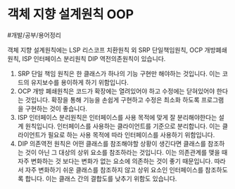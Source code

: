 # 객체 지향 설계원칙 OOP 
#개발/공부/용어정리

 객체 지향 설계원칙에는 LSP 리스코프 치환원칙 외 SRP 단일책임원칙, OCP 개방폐쇄원칙, ISP 인터페이스 분리원칙 DIP 역전의존원칙이 있습니다. 
1. SRP 단일 책임 원칙은 한 클래스가 하나의 기능 구현만 해야하는 것입니다. 이는 코드의 유지보수를 용이하게 하기 위함입니다. 
2. OCP 개방 폐쇄원칙은 코드가 확장에는 열려있어야 하고 수정에는 닫혀있어야 한다는 것입니다. 확장을 통해 기능을 손쉽게 구현하고 수정은 최소화 하도록 프로그램을 구현하는 것이 좋습니다. 
3. ISP 인터페이스 분리원칙은 인터페이스를 사용 목적에 맞게 잘 분리해야한다는 설계 원칙입니다. 인터페이스를 사용하는 클라이언트를 기준으로 분리합니다. 이는 클라이언트가 필요로 하는 사용 목적에 따라 인터페이스를 사용하기 위함입니다. 
4. DIP 의존역전 원칙은 어떤 클래스를 참조해야할 상황이 생긴다면 클래스를 참조하는 것이 아닌 그 대상의 상위 요소를 참조하라는 것입니다. 이는 의존관계를 맺을 때 자주 변화하는 것 보다는 변화가 없는 요소에 의존하는 것이 좋기 때문입니다. 따라서 자주 변화하기 쉬운 클래스를 참조하지 않고 상위 요소인 인터페이스를 참조하도록 합니다. 이는 클래스 간의 결합도를 낮추기 위함도 있습니다. 
